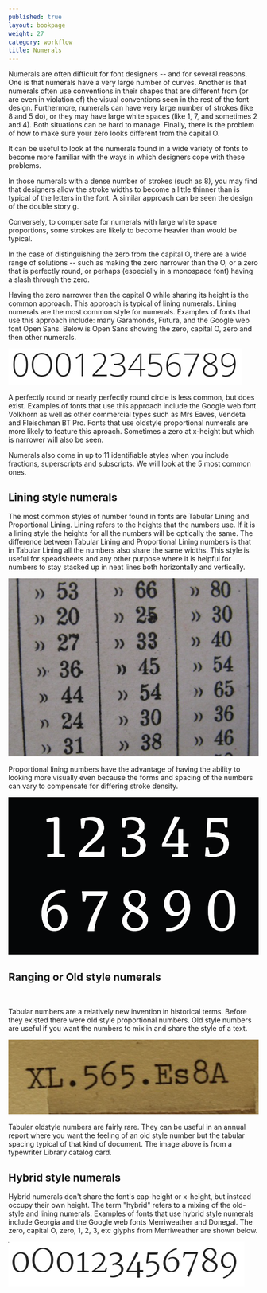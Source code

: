 ```yaml
---
published: true
layout: bookpage
weight: 27
category: workflow
title: Numerals
---
```


Numerals are often difficult for font designers -- and for several reasons. One is that numerals have a very large number of curves. Another is that numerals often use conventions in their shapes that are different from (or are even in violation of) the visual conventions seen in the rest of the font design. Furthermore, numerals can have very large number of strokes (like 8 and 5 do), or they may have large white spaces (like 1, 7, and sometimes 2 and 4). Both situations can be hard to manage. Finally, there is the problem of how to make sure your zero looks different from the capital O.

It can be useful to look at the numerals found in a wide variety of fonts to become more familiar with the ways in which designers cope with these problems.

In those numerals with a dense number of strokes (such as 8), you may find that designers allow the stroke widths to become a little thinner than is typical of the letters in the font. A similar approach can be seen the design of the double story g.

Conversely, to compensate for numerals with large white space proportions, some strokes are likely to become heavier than would be typical.

In the case of distinguishing the zero from the capital O, there are a wide range of solutions -- such as making the zero narrower than the O, or a zero that is perfectly round, or perhaps (especially in a monospace font) having a slash through the zero.

Having the zero narrower than the capital O while sharing its height is the common approach. This approach is typical of lining numerals. Lining numerals are the most common style for numerals. Examples of fonts that use this approach include: many Garamonds, Futura, and the Google web font Open Sans. Below is Open Sans showing the zero, capital O, zero and then other numerals.

<img src="images/open-sans-numbers.png" alt="">

A perfectly round or nearly perfectly round circle is less common, but does exist. Examples of fonts that use this approach include the Google web font Volkhorn as well as other commercial types such as Mrs Eaves, Vendeta and Fleischman BT Pro. Fonts that use oldstyle proportional numerals are more likely to feature this aproach. Sometimes a zero at x-height but which is narrower will also be seen.

Numerals also come in up to 11 identifiable styles when you include fractions, superscripts and subscripts. We will look at the 5 most common ones.

## Lining style numerals

The most common styles of number found in fonts are Tabular Lining and Proportional Lining. Lining refers to the heights that the numbers use. If it is a lining style the heights for all the numbers will be optically the same. The difference between Tabular Lining and Proportional Lining numbers is that in Tabular Lining all the numbers also share the same widths. This style is useful for speadsheets and any other purpose where it is helpful for numbers to stay stacked up in neat lines both horizontally and vertically. 

<img src="images/2Tabularlining2.png" alt="">



Proportional lining numbers have the advantage of having the ability to looking more visually even because the forms and spacing of the numbers can vary to compensate for differing stroke density.

<img src="images/2Lining%20Proportional.png" alt="">



## Ranging or Old style numerals
<img src="images/2Proportional%20oldstyle.png" alt="">

Tabular numbers are a relatively new invention in historical terms. Before they existed there were old style proportional numbers. Old style numbers are useful if you want the numbers to mix in and share the style of a text.

<img src="images/2tabular%20oldstyle.png" alt="">

Tabular oldstyle numbers are fairly rare. They can be useful in an annual report where you want the feeling of an old style number but the tabular spacing typical of that kind of document. The image above is from a typewriter Library catalog card. 

## Hybrid style numerals

Hybrid numerals don't share the font's cap-height or x-height, but instead occupy their own height. The term "hybrid" refers to a mixing of the old-style and lining numerals. Examples of fonts that use hybrid style numerals include Georgia and the Google web fonts Merriweather and Donegal. The zero, capital O, zero, 1, 2, 3, etc glyphs from Merriweather are shown below.

<img src="images/Merriweather-numbers.png" alt="" height="90" width="475">
